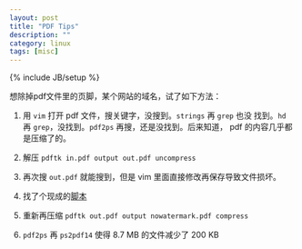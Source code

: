 ```yaml
---
layout: post
title: "PDF Tips"
description: ""
category: linux
tags: [misc]
---
```

{% include JB/setup %}

想除掉pdf文件里的页脚，某个网站的域名，试了如下方法：

1. 用 `vim` 打开 pdf 文件，搜关键字，没搜到。`strings` 再 `grep` 也没
   找到。`hd` 再 `grep`，没找到。`pdf2ps` 再搜，还是没找到。后来知道，
   pdf 的内容几乎都是压缩了的。

2. 解压 `pdftk in.pdf output out.pdf uncompress`

3. 再次搜 `out.pdf` 就能搜到，但是 vim 里面直接修改再保存导致文件损坏。

4. 找了个现成的[脚本](https://gist.github.com/Daxda/9939745)

5. 重新再压缩 `pdftk out.pdf output nowatermark.pdf compress`

6. `pdf2ps` 再 `ps2pdf14` 使得 8.7 MB 的文件减少了 200 KB
